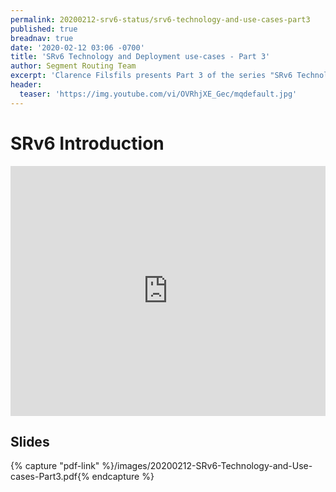 ```yaml
---
permalink: 20200212-srv6-status/srv6-technology-and-use-cases-part3
published: true
breadnav: true
date: '2020-02-12 03:06 -0700'
title: 'SRv6 Technology and Deployment use-cases - Part 3'
author: Segment Routing Team
excerpt: 'Clarence Filsfils presents Part 3 of the series "SRv6 Technology and Deployment use-cases": SRv6 Introduction'
header:
  teaser: 'https://img.youtube.com/vi/OVRhjXE_Gec/mqdefault.jpg'
---
```


# SRv6 Introduction
<iframe width="100%" height="400px" src="https://www.youtube.com/embed/OVRhjXE_Gec" frameborder="0" allowfullscreen></iframe>

## Slides

{% capture "pdf-link" %}/images/20200212-SRv6-Technology-and-Use-cases-Part3.pdf{% endcapture %}
<script src="{{ 'assets/js/pdfobject.min.js' | relative_url }}"></script>
<div class="fitvidsignore" id="pdf"></div>
<script>PDFObject.embed(" {{ pdf-link }} ", "#pdf", {height: "21.5em", width: "31.3em"});</script>
